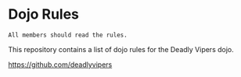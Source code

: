 Dojo Rules
==========

```
All members should read the rules.
```

This repository contains a list of dojo rules for the Deadly Vipers dojo.


https://github.com/deadlyvipers
